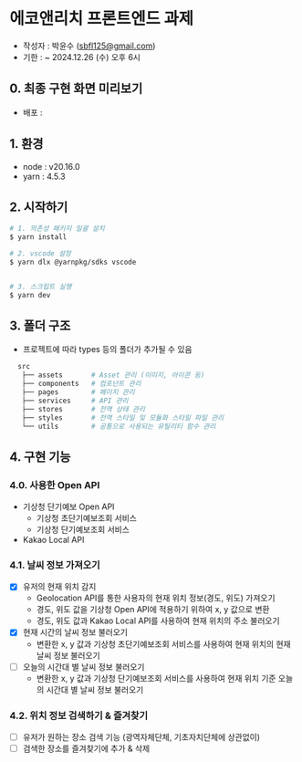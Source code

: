 # 에코앤리치 프론트엔드 과제

- 작성자 : 박윤수 (sbfl125@gmail.com)
- 기한 : ~ 2024.12.26 (수) 오후 6시

## 0. 최종 구현 화면 미리보기

- 배포 :

## 1. 환경

- node : v20.16.0
- yarn : 4.5.3

## 2. 시작하기

```bash
# 1. 의존성 패키지 일괄 설치
$ yarn install

# 2. vscode 설정
$ yarn dlx @yarnpkg/sdks vscode


# 3. 스크립트 실행
$ yarn dev
```

## 3. 폴더 구조

- 프로젝트에 따라 types 등의 폴더가 추가될 수 있음

```bash
  src
   ├── assets       # Asset 관리 (이미지, 아이콘 등)
   ├── components   # 컴포넌트 관리
   ├── pages        # 페이지 관리
   ├── services     # API 관리
   ├── stores       # 전역 상태 관리
   ├── styles       # 전역 스타일 및 모듈화 스타일 파일 관리
   └── utils        # 공통으로 사용되는 유틸리티 함수 관리
```

## 4. 구현 기능

### 4.0. 사용한 Open API

- 기상청 단기예보 Open API
  - 기상청 초단기예보조회 서비스
  - 기상청 단기예보조회 서비스
- Kakao Local API

### 4.1. 날씨 정보 가져오기

- [x] 유저의 현재 위치 감지
  - Geolocation API를 통한 사용자의 현재 위치 정보(경도, 위도) 가져오기
  - 경도, 위도 값을 기상청 Open API에 적용하기 위하여 x, y 값으로 변환
  - 경도, 위도 값과 Kakao Local API를 사용하여 현재 위치의 주소 불러오기
- [x] 현재 시간의 날씨 정보 불러오기
  - 변환한 x, y 값과 기상청 초단기예보조회 서비스를 사용하여 현재 위치의 현재 날씨 정보 불러오기
- [ ] 오늘의 시간대 별 날씨 정보 불러오기
  - 변환한 x, y 값과 기상청 단기예보조회 서비스를 사용하여 현재 위치 기준 오늘의 시간대 별 날씨 정보 불러오기

### 4.2. 위치 정보 검색하기 & 즐겨찾기

- [ ] 유저가 원하는 장소 검색 기능 (광역자체단체, 기초자치단체에 상관없이)
- [ ] 검색한 장소를 즐겨찾기에 추가 & 삭제
